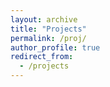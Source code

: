 ```yaml
---
layout: archive
title: "Projects"
permalink: /proj/
author_profile: true
redirect_from:
  - /projects
---
```


